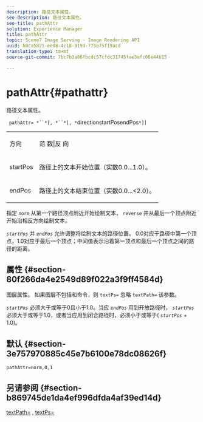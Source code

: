 ```yaml
---
description: 路径文本属性。
seo-description: 路径文本属性。
seo-title: pathAttr
solution: Experience Manager
title: pathAttr
topic: Scene7 Image Serving - Image Rendering API
uuid: b0ca5821-ee08-4c18-919d-775b75f19acd
translation-type: tm+mt
source-git-commit: 7bc7b3a86fbcdc57cfdc31745fae3afc06e44b15

---
```



# pathAttr{#pathattr}

路径文本属性。

` pathAttr= *``*[, *``*[, *`directionstartPosendPos`*]]`

<table id="simpletable_EC76095316AF4F07B1DDCC0D72B814CF"> 
 <tr class="strow"> 
  <td class="stentry"> <p> <span class="varname"> 方向 </span> </p> </td> 
  <td class="stentry"> <p> <span class="codeph"> 范 </span> 数|反 <span class="codeph"> 向 </span> </p> </td> 
 </tr> 
 <tr class="strow"> 
  <td class="stentry"> <p> <span class="varname"> startPos </span> </p> </td> 
  <td class="stentry"> <p>路径上的文本开始位置（实数0.0...1.0）。 </p> </td> 
 </tr> 
 <tr class="strow"> 
  <td class="stentry"> <p> <span class="varname"> endPos </span> </p> </td> 
  <td class="stentry"> <p>路径上的文本结束位置（实数0.0...&lt;2.0）。 </p> </td> 
 </tr> 
</table>

指定 `norm` 从第一个路径顶点附近开始绘制文本， `reverse` 并从最后一个顶点附近开始沿相反方向绘制文本。

*`startPos`* 并 *`endPos`* 允许调整将绘制文本的路径位置。 0.0对应于路径中第一个顶点，1.0对应于最后一个顶点；中间值表示沿着第一顶点和最后一个顶点之间的路径的距离。

## 属性 {#section-80f266da4e2549d89f022a3f9ff4584d}

图层属性。 如果图层不包括和命令，则 `textPs=` 忽略 `textPath=` 该参数。

*`startPos`* 必须大于或等于0且小于1.0。当应 *`endPos`* 用到开放路径时， *`startPos`* 必须大于或等于1.0，或者当应用到闭合路径时，必须小于或等于( *`startPos`* + 1.0)。

## 默认 {#section-3e757970885c45e7b6100e78dc08626f}

`pathAttr=norm,0,1`

## 另请参阅 {#section-b869745de1da4ef996dfda4af39ed14d}

[textPath=](../../../../../is-api/http-ref/image-serving-api-ref/c-http-protocol-reference/c-command-reference/r-textpath.md#reference-b09cc0902dff4725bdb54d5da4076ccd) , [textPs=](../../../../../is-api/http-ref/image-serving-api-ref/c-http-protocol-reference/c-command-reference/r-textps.md#reference-4209a2a6169f44278da2647cfb0cd767)
